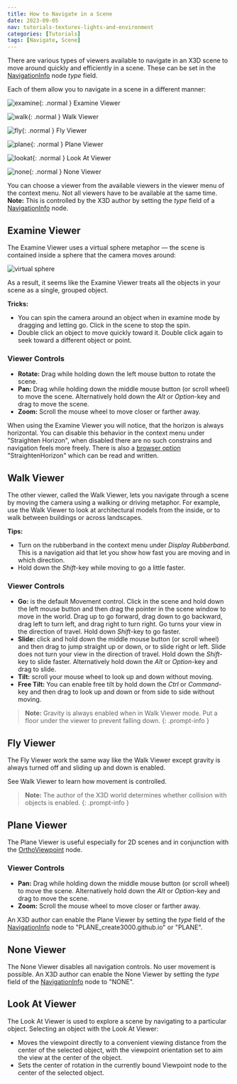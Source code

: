 ```yaml
---
title: How to Navigate in a Scene
date: 2023-09-05
nav: tutorials-textures-lights-and-environment
categories: [Tutorials]
tags: [Navigate, Scene]
---
```

There are various types of viewers available to navigate in an X3D scene to move around quickly and efficiently in a scene. These can be set in the [NavigationInfo](/x_ite/components/navigation/navigationinfo) node *type* field.

Each of them allow you to navigate in a scene in a different manner:

![examine](https://create3000.github.io/media/tutorials/images/examine.png){: .normal }
Examine Viewer

![walk](https://create3000.github.io/media/tutorials/images/walk.png){: .normal }
Walk Viewer

![fly](https://create3000.github.io/media/tutorials/images/fly.png){: .normal }
Fly Viewer

![plane](https://create3000.github.io/media/tutorials/images/plane.png){: .normal }
Plane Viewer

![lookat](https://create3000.github.io/media/tutorials/images/lookat.png){: .normal }
Look At Viewer

![none](https://create3000.github.io/media/tutorials/images/none.png){: .normal }
None Viewer

You can choose a viewer from the available viewers in the viewer menu of the context menu. Not all viewers have to be available at the same time. **Note:** This is controlled by the X3D author by setting the *type* field of a [NavigationInfo](/x_ite/components/navigation/navigationinfo) node.

## Examine Viewer

The Examine Viewer uses a virtual sphere metaphor — the scene is contained inside a sphere that the camera moves around:

![virtual sphere](https://create3000.github.io/media/tutorials/images/virtual-sphere.png)

As a result, it seems like the Examine Viewer treats all the objects in your scene as a single, grouped object.

**Tricks:**

- You can spin the camera around an object when in examine mode by dragging and letting go. Click in the scene to stop the spin.
- Double click an object to move quickly toward it. Double click again to seek toward a different object or point.

### Viewer Controls

- **Rotate:** Drag while holding down the left mouse button to rotate the scene.
- **Pan:** Drag while holding down the middle mouse button (or scroll wheel) to move the scene. Alternatively hold down the *Alt* or *Option*-key and drag to move the scene.
- **Zoom:** Scroll the mouse wheel to move closer or farther away.

When using the Examine Viewer you will notice, that the horizon is always horizontal. You can disable this behavior in the context menu under "Straighten Horizon", when disabled there are no such constrains and navigation feels more freely. There is also a [browser option](/x_ite/reference/browser-services/#string-getbrowseroption-string-name) "StraightenHorizon" which can be read and written.

## Walk Viewer

The other viewer, called the Walk Viewer, lets you navigate through a scene by moving the camera using a walking or driving metaphor. For example, use the Walk Viewer to look at architectural models from the inside, or to walk between buildings or across landscapes.

**Tips:**

- Turn on the rubberband in the context menu under *Display Rubberband*. This is a navigation aid that let you show how fast you are moving and in which direction.
- Hold down the *Shift*-key while moving to go a little faster.

### Viewer Controls

- **Go:** is the default Movement control. Click in the scene and hold down the left mouse button and then drag the pointer in the scene window to move in the world. Drag up to go forward, drag down to go backward, drag left to turn left, and drag right to turn right. Go turns your view in the direction of travel. Hold down *Shift*-key to go faster.
- **Slide:** click and hold down the middle mouse button (or scroll wheel) and then drag to jump straight up or down, or to slide right or left. Slide does not turn your view in the direction of travel. Hold down the *Shift*-key to slide faster. Alternatively hold down the *Alt* or *Option*-key and drag to slide.
- **Tilt:** scroll your mouse wheel to look up and down without moving.
- **Free Tilt:** You can enable free tilt by hold down the *Ctrl* or *Command*-key and then drag to look up and down or from side to side without moving.

>**Note:** Gravity is always enabled when in Walk Viewer mode. Put a floor under the viewer to prevent falling down.
{: .prompt-info }

## Fly Viewer

The Fly Viewer work the same way like the Walk Viewer except gravity is always turned off and sliding up and down is enabled.

See Walk Viewer to learn how movement is controlled.

>**Note:** The author of the X3D world determines whether collision with objects is enabled.
{: .prompt-info }

## Plane Viewer

The Plane Viewer is useful especially for 2D scenes and in conjunction with the [OrthoViewpoint](/x_ite/components/navigation/orthoviewpoint) node.

### Viewer Controls

- **Pan:** Drag while holding down the middle mouse button (or scroll wheel) to move the scene. Alternatively hold down the *Alt* or *Option*-key and drag to move the scene.
- **Zoom:** Scroll the mouse wheel to move closer or farther away.

An X3D author can enable the Plane Viewer by setting the *type* field of the [NavigationInfo](/x_ite/components/navigation/navigationinfo) node to "PLANE_create3000.github.io" or "PLANE".

## None Viewer

The None Viewer disables all navigation controls. No user movement is possible. An X3D author can enable the None Viewer by setting the *type* field of the [NavigationInfo](/x_ite/components/navigation/navigationinfo) node to "NONE".

## Look At Viewer

The Look At Viewer is used to explore a scene by navigating to a particular object. Selecting an object with the Look At Viewer:

- Moves the viewpoint directly to a convenient viewing distance from the center of the selected object, with the viewpoint orientation set to aim the view at the center of the object.
- Sets the center of rotation in the currently bound Viewpoint node to the center of the selected object.
